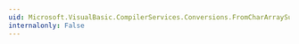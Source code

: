 ```yaml
---
uid: Microsoft.VisualBasic.CompilerServices.Conversions.FromCharArraySubset(System.Char[],System.Int32,System.Int32)
internalonly: False
---
```

